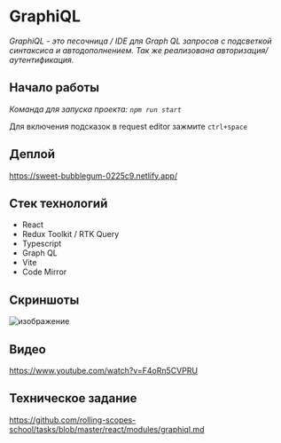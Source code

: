 # GraphiQL

_GraphiQL - это песочница / IDE для Graph QL запросов c подсветкой синтаксиса и автодополнением.
Так же реализована авторизация/аутентификация._

## Начало работы

_Команда для запуска проекта: `npm run start`_

Для включения подсказок в request editor зажмите `ctrl+space`

## Деплой

https://sweet-bubblegum-0225c9.netlify.app/

## Стек технологий

- React
- Redux Toolkit / RTK Query
- Typescript
- Graph QL
- Vite
- Code Mirror

## Скриншоты

![изображение](https://github.com/bloodsuckers-spb/graphiql-app/assets/90127354/6837be1d-abed-4bf2-b46f-f898112b67ef)


## Видео

https://www.youtube.com/watch?v=F4oRn5CVPRU

## Техническое задание

https://github.com/rolling-scopes-school/tasks/blob/master/react/modules/graphiql.md
